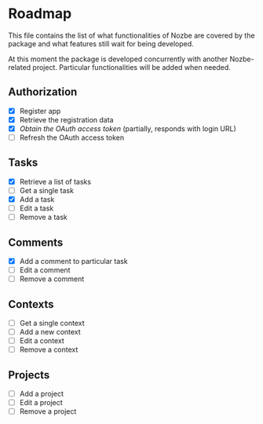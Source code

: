 # Roadmap 

This file contains the list of what functionalities of Nozbe are covered by the package and what features still wait for being developed.

At this moment the package is developed concurrently with another Nozbe-related project. Particular functionalities will be added when needed.

## Authorization
- [x] Register app
- [x] Retrieve the registration data
- [x] *Obtain the OAuth access token* (partially, responds with login URL)
- [ ] Refresh the OAuth access token
## Tasks
- [x] Retrieve a list of tasks
- [ ] Get a single task
- [x] Add a task
- [ ] Edit a task 
- [ ] Remove a task

## Comments
- [x] Add a comment to particular task
- [ ] Edit a comment
- [ ] Remove a comment

## Contexts
- [ ] Get a single context
- [ ] Add a new context
- [ ] Edit a context
- [ ] Remove a context

## Projects 
- [ ] Add a project
- [ ] Edit a project
- [ ] Remove a project
